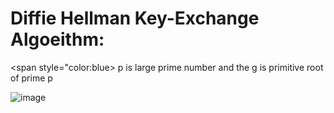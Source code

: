 # Diffie Hellman Key-Exchange Algoeithm:
<span style="color:blue> p is large prime number and the g is primitive root of prime p</span>


![image](https://upload.wikimedia.org/wikipedia/commons/thumb/c/c8/DiffieHellman.png/800px-DiffieHellman.png) 
